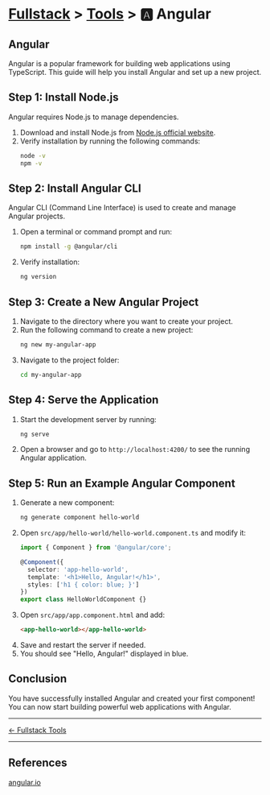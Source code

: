 # [Fullstack](../../) > [Tools](../) > 🅰️ Angular

## Angular
Angular is a popular framework for building web applications using TypeScript. This guide will help you install Angular and set up a new project.

## Step 1: Install Node.js
Angular requires Node.js to manage dependencies.
1. Download and install Node.js from [Node.js official website](https://nodejs.org/).
2. Verify installation by running the following commands:
   ```sh
   node -v
   npm -v
   ```

## Step 2: Install Angular CLI
Angular CLI (Command Line Interface) is used to create and manage Angular projects.
1. Open a terminal or command prompt and run:
   ```sh
   npm install -g @angular/cli
   ```
2. Verify installation:
   ```sh
   ng version
   ```

## Step 3: Create a New Angular Project
1. Navigate to the directory where you want to create your project.
2. Run the following command to create a new project:
   ```sh
   ng new my-angular-app
   ```
3. Navigate to the project folder:
   ```sh
   cd my-angular-app
   ```

## Step 4: Serve the Application
1. Start the development server by running:
   ```sh
   ng serve
   ```
2. Open a browser and go to `http://localhost:4200/` to see the running Angular application.

## Step 5: Run an Example Angular Component
1. Generate a new component:
   ```sh
   ng generate component hello-world
   ```
2. Open `src/app/hello-world/hello-world.component.ts` and modify it:
   ```ts
   import { Component } from '@angular/core';

   @Component({
     selector: 'app-hello-world',
     template: '<h1>Hello, Angular!</h1>',
     styles: ['h1 { color: blue; }']
   })
   export class HelloWorldComponent {}
   ```
3. Open `src/app/app.component.html` and add:
   ```html
   <app-hello-world></app-hello-world>
   ```
4. Save and restart the server if needed.
5. You should see "Hello, Angular!" displayed in blue.

## Conclusion
You have successfully installed Angular and created your first component! You can now start building powerful web applications with Angular.

---

[← Fullstack Tools ](../)

---

## References
[angular.io](https://angular.io/)
